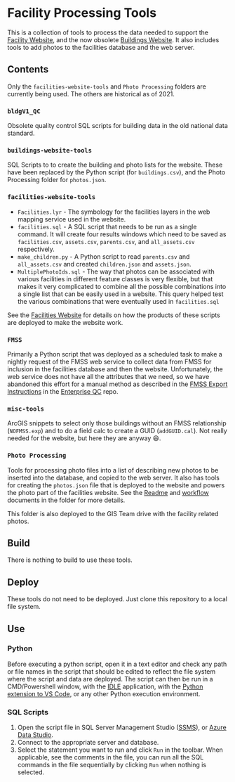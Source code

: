 # Facility Processing Tools

This is a collection of tools to process the data needed to support
the [Facility Website](https://github.com/AKROGIS/Facilities-Website),
and the now obsolete
[Buildings Website](https://github.com/AKROGIS/Buildings-Website).
It also includes tools to add photos to the facilities database and the web
server.

## Contents

Only the `facilities-website-tools` and `Photo Processing` folders are
currently being used. The others are historical as of 2021.

### `bldgV1_QC`

Obsolete quality control SQL scripts for building data in the old national data
standard.

### `buildings-website-tools`

SQL Scripts to to create the building and photo lists for the website.  These
have been replaced by the Python script (for `buildings.csv`), and the Photo
Processing folder for `photos.json`.

### `facilities-website-tools`

* `Facilities.lyr` - The symbology for the facilities layers in the web mapping
service used in the website.
* `facilities.sql` - A SQL script that needs to be run as a single command. It
will create four results windows which need to be saved as `facilities.csv`,
`assets.csv`, `parents.csv`, and `all_assets.csv` respectively.
* `make_children.py` - A Python script to read `parents.csv` and
  `all_assets.csv` and created `children.json` and `assets.json`.
* `MultiplePhotoIds.sql` - The way that photos can be associated with various
  facilities in different feature classes is very flexible, but that makes it
  very complicated to combine all the possible combinations into a single list
  that can be easily used in a website.  This query helped test the various
  combinations that were eventually used in `facilities.sql`

See the [Facilities Website](https://github.com/AKROGIS/Facilities-Website)
for details on how the products of these scripts are deployed to make the
website work.

### `FMSS`

Primarily a Python script that was deployed as a scheduled task to make a
nightly request of the FMSS web service to collect data from FMSS for inclusion
in the facilities database and then the website.  Unfortunately, the web
service does not have all the attributes that we need, so we have abandoned
this effort for a manual method as described in the
[FMSS Export Instructions](https://github.com/AKROGIS/Enterprise-QC/blob/master/FMSSExport/FMSS%20Export%20Instructions.md)
in the [Enterprise QC](https://github.com/AKROGIS/Enterprise-QC) repo.

### `misc-tools`

ArcGIS snippets to select only those buildings without an FMSS relationship
(`NOFMSS.exp`) and to do a field calc to create a GUID (`addGUID.cal`).
Not really needed for the website, but here they are anyway :smile:.

### `Photo Processing`

Tools for processing photo files into a list of describing new photos to be
inserted into the database, and copied to the web server. It also has tools for
creating the `photos.json` file that is deployed to the website and powers the
photo part of the facilities website.  See the
[Readme](./Photo%20Processing/readme.md)
and [workflow](./Photo%20Processing/workflow.md)
documents in the folder for more details.

This folder is also deployed to the GIS Team drive with the facility related
photos.


## Build

There is nothing to build to use these tools.

## Deploy

These tools do not need to be deployed.  Just clone this repository
to a local file system.

## Use

### Python

Before executing a python script, open it in a text editor and check any
path or file names in the script that should be edited to reflect the 
file system where the script and data are deployed.  The script can then
be run in a CMD/Powershell window, with the
[IDLE](https://en.wikipedia.org/wiki/IDLE) application,
with the
[Python extension to VS Code](https://code.visualstudio.com/docs/languages/python), 
or any other Python execution environment.

### SQL Scripts

1) Open the script file in SQL Server Management Studio
([SSMS](https://docs.microsoft.com/en-us/sql/ssms/download-sql-server-management-studio-ssms?view=sql-server-ver15)),
or [Azure Data Studio](https://docs.microsoft.com/en-us/sql/azure-data-studio/download-azure-data-studio?view=sql-server-ver15).
2) Connect to the appropriate server and database.
3) Select the statement you want to run and click `Run` in the toolbar.
   When applicable, see the comments in the file, you can run all the SQL
   commands in the file sequentially by clicking `Run` when nothing is selected.
